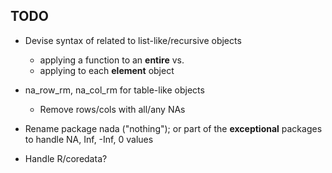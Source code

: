 ## TODO

 - Devise syntax of related to list-like/recursive objects 
   - applying a function to an **entire**  vs.
   -  applying to each **element** object

 - na_row_rm, na_col_rm for table-like objects
    - Remove rows/cols with all/any NAs

 - Rename package nada ("nothing"); or part of the **exceptional** packages to 
   handle NA, Inf, -Inf, 0 values  
   
 - Handle R/coredata?